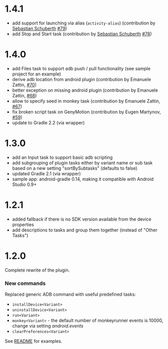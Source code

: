 # 1.4.1
- add support for launching via alias (`activity-alias`) (contribution by [Sebastian Schuberth](https://github.com/sschuberth) [#79](https://github.com/novoda/gradle-android-command-plugin/pull/79))
- add Stop and Start task (contribution by [Sebastian Schuberth](https://github.com/sschuberth) [#78](https://github.com/novoda/gradle-android-command-plugin/pull/78))

# 1.4.0

- add Files task to support adb push / pull functionality (see sample project for an example)
- derive adb location from android plugin (contribution by Emanuele Zattin, [#70](https://github.com/novoda/gradle-android-command-plugin/pull/70))
- better exception on missing android plugin (contribution by Emanuele Zattin, [#68](https://github.com/novoda/gradle-android-command-plugin/pull/68))
- allow to specify seed in monkey task (contribution by Emanuele Zattin, [#67](https://github.com/novoda/gradle-android-command-plugin/pull/67))
- fix broken script task on GenyMotion (contribution by Eugen Martynov, [#59](https://github.com/novoda/gradle-android-command-plugin/pull/59))
- update to Gradle 2.2 (via wrapper)

# 1.3.0

- add an Input task to support basic adb scripting
- add subgrouping of plugin tasks either by variant name or sub task based on a new setting "sortBySubtasks" (defaults to false)
- updated Gradle 2.1 (via wrapper)
- sample app: android-gradle 0.14, making it compatible with Android Studio 0.9+

# 1.2.1

- added fallback if there is no SDK version available from the device properties
- add descriptions to tasks and group them together (instead of "Other Tasks")

# 1.2.0

Complete rewrite of the plugin.

### New commands

Replaced generic ADB command with useful predefined tasks:
- `installDevice<Variant>`
- `uninstallDevice<Variant>`
- `run<Variant>`
- `monkey<Variant>` - the default number of monkeyrunner events is 10000, change via setting _android.events_
- `clearPreferences<Variant>`

See [README](https://github.com/novoda/gradle-android-command-plugin/blob/master/README.md) for examples.

